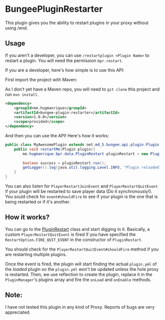 # BungeePluginRestarter
This plugin gives you the ability to restart plugins in your proxy without using /end.

## Usage
If you aren't a developer, you can use `/restartplugin <Plugin Name>` to restart a plugin. You will need the permission `bpr.restart`.

If you are a developer, here's how simple is to use this API:

First import the project with Maven:

As I don't yet have a Maven repo, you will need to `git clone` this project and run `mvn install`.

```xml
<dependency>
    <groupId>me.hugmanrique</groupId>
    <artifactId>bungee-plugin-restarter</artifactId>
    <version>1.0.0</version>
    <scope>provided</scope>
</dependency>
```

And then you can use the API! Here's how it works:

```java
public class MyAwesomePlugin extends net.md_5.bungee.api.plugin.Plugin {
    public void restartMe(Plugin plugin){
        me.hugmanrique.bpr.data.PluginRestart pluginRestart = new PluginRestart(this);
        
        boolean success = pluginRestart.run();
        getLogger().log(java.util.logging.Level.INFO, "Plugin reloaded? {0}", success);
    }   
}
```

You can also listen for `PlayerRestartJoinEvent` and `PlayerRestartQuitEvent` if your plugin will be restarted to save player data (Do it synchronously!). You sould check for `event#shouldFire` to see if your plugin is the one that is being restarted or if it's another.

## How it works?
You can go to the [PluginRestart](src/main/java/me/hugmanrique/bpr/data/PluginRestart.java) class and start digging in it.
Basically, a custom `PlayerRestartQuitEvent` is fired if you have specified the `RestartOption.FIRE_QUIT_EVENT` in the constructor of `PluginRestart`.

You should check for the `PlayerRestartQuitEvent#shouldFire` method if you are restarting multiple plugins.

Once the event is fired, the plugin will start finding the actual `plugin.yml` of the *loaded* plugin so the `plugin.yml` won't be updated unless the hole proxy is restarted.
Then, we use reflection to create the plugin, replace it in the `PluginManager`'s plugins array and fire the `onLoad` and `onEnable` methods.

## Note:
I have not tested this plugin in any kind of Proxy. Reports of bugs are very appreciated.